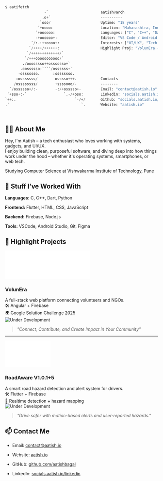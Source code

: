 ```python
$ aatifetch
                  -`                        aatish@arch
                 .o+`                       ----------
                `ooo/                       Uptime: "18 years"
               `+oooo:                      Location: "Maharashtra, India"
              `+oooooo:                     Languages: ["C", "C++", "Dart", "Python"]
              -+oooooo+:                    Editor: "VS Code / Android Studio"
            `/:-:++oooo+:                   Interests: ["UI/UX", "Tech Enthusiast"]
           `/++++/++++++:                   Highlight Proj: "VolunEra - NGO Connect"
          `/+++++++++++++/`                      
         `/+++ooooooooooo/`                       
        ./ooosssso++osssssso+`                   
       .oossssso-````/ossssss+`                  
      -osssssso.      :ssssssso.                 
     :osssssss/        osssso+++.           Contacts
    /ossssssss/        +ssssooo/-           --------
  `/ossssso+/:-        -:/+osssso+-         Email: "contact@aatish.io"
 `+sso+:-`                 `.-/+oso:        Linkedin: "socials.aatish.io/linkedin"
`++:.                           `-/+/       Github: "socials.aatish.io/github"
.`                                 `.       Website: "aatish.io"
```

<br>

## 🧑‍💻 About Me

Hey, I'm Aatish – a tech enthusiast who loves working with systems, gadgets, and UI/UX.  
I enjoy building clean, purposeful software, and diving deep into how things work under the hood – whether it's operating systems, smartphones, or web tech.

Studying Computer Science at Vishwakarma Institute of Technology, Pune

## 🧩 Stuff I’ve Worked With

**Languages:** C, C++, Dart, Python  

**Frontend:** Flutter, HTML, CSS, JavaScript  

**Backend:** Firebase, Node.js  

**Tools:** VSCode, Android Studio, Git, Figma  

## 🚀 Highlight Projects

<img src="./assets/volunera-text-logo-white.svg" alt="VolunEra Logo" width="280"/>

### **VolunEra**  
A full-stack web platform connecting volunteers and NGOs.  
🛠️ Angular + Firebase  
🌍 Google Solution Challenge 2025  
![Under Development](https://img.shields.io/badge/status-under--development-orange)

> *"Connect, Contribute, and Create Impact in Your Community"*

---

<img src="./assets/icon/RA_white.png" alt="RoadAware Logo" width="150"/>  
<!-- <img src="./assets/icon/roadaware_icon_text-white.png" alt="RoadAware Text Logo" width="240"/> -->

### **RoadAware** V1.0.1+5  
A smart road hazard detection and alert system for drivers.  
🛠️ Flutter + Firebase  
🚧 Realtime detection + hazard mapping  
![Under Development](https://img.shields.io/badge/status-under--development-orange)

> *"Drive safer with motion-based alerts and user-reported hazards."*

## 📫 Contact Me

- Email: [contact@aatish.io](mailto:contact@aatish.io)  

- Website: [aatish.io](https://aatish.io)  

- GitHub: [github.com/aatishbagal](https://github.com/aatishbagal)  

- LinkedIn: [socials.aatish.io/linkedin](https://socials.aatish.io/linkedin)  
